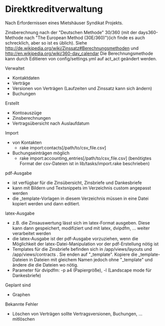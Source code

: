 Direktkreditverwaltung
======================

Nach Erfordernissen eines Mietshäuser Syndikat Projekts.

Zinsberechnung nach der "Deutschen Methode" 30/360 (mit der days360-Methode nach "The European Method (30E/360)")(ich finde es auch schrecklich, aber so ist es üblich). Siehe http://de.wikipedia.org/wiki/Zinssatz#Berechnungsmethoden und http://en.wikipedia.org/wiki/360-day_calendar
Die Berechnungsmethode kann durch Editieren von config/settings.yml auf act_act geändert werden.

Verwaltet
* Kontaktdaten
* Verträge
* Versionen von Verträgen (Laufzeiten und Zinssatz kann sich ändern)
* Buchungen

Erstellt
* Kontoauszüge
* Zinsberechnungen
* Vertragsübersicht nach Auslaufdatum

Import
* von Kontakten 
    * rake import:contacts[/path/to/csv_file.csv]
* Buchungseinträgen möglich
    * rake import:accounting_entries[/path/to/csv_file.csv]
(benötigtes Format der csv-Dateien ist in lib/tasks/import.rake beschrieben)

pdf-Ausgabe
* ist verfügbar für die Zinsübersicht, Zinsbriefe und Dankesbriefe
* kann mit Bildern und Textsnippets im Verzeichnis custom angepasst werden
* die <Dateiname>_template-Vorlagen in diesem Verzeichnis müssen in eine Datei <Dateiname> kopiert werden und dann editiert.

latex-Ausgabe
* z.B. die Zinsauswertung lässt sich im latex-Format ausgeben. Diese kann dann gespeichert, modifiziert und mit latex, dvipdfm, ... weiter verarbeitet werden
* die latex-Ausgabe ist der pdf-Ausgabe vorzuziehen, wenn die Möglichkeit der latex-Datei-Manipulation vor der pdf-Erstellung nötig ist
* Templates für die Zinsbriefe befinden sich in /app/views/layouts und /app/views/contracts . Sie enden auf "_template". Kopiere die _template-Dateien in Dateien mit gleichem Namen jedoch ohne "_template" und ändere die die Dateien wo nötig.
* Parameter für dvipdfm: -p a4 (Papiergröße), -l (Landscape mode für Dankesbriefe) 

Geplant sind 
* Graphen

Bekannte Fehler
* Löschen von Verträgen sollte Vertragsversionen, Buchungen, ... mitlöschen

